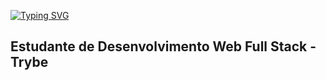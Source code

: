 [![Typing SVG](https://readme-typing-svg.demolab.com/?lines=Olá%20!!👋+tudo+bão+demais?+line+of+text;Second+line+of+text)](https://git.io/typing-svg)

## Estudante de Desenvolvimento Web Full Stack - Trybe 
